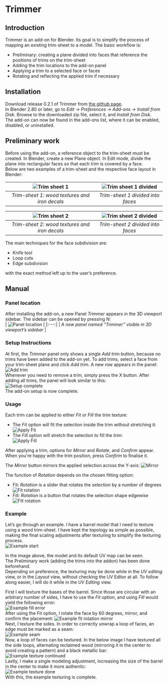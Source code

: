 # Trimmer

## Introduction

Trimmer is an add-on for Blender. Its goal is to simplify the process of mapping an existing trim-sheet to a model. The basic workflow is: 

* Preliminary: creating a plane divided into faces that reference the positions of trims on the trim-sheet  
* Adding the trim locations to the add-on panel  
* Applying a trim to a selected face or faces  
* Rotating and reflecting the applied trim if necessary

## Installation

Download release 0.2.1 of Trimmer from [the github page](https://github.com/LaXHeXLuX/Trimmer/releases).  
In Blender 2.80 or later, go to *Edit → Preferences → Add-ons → Install from Disk*. Browse to the downloaded zip file, select it, and *Install from Disk*.  
The add-on can now be found in the add-ons list, where it can be enabled, disabled, or uninstalled.

## Preliminary work

Before using the add-on, a reference object to the trim-sheet must be created. In Blender, create a new Plane object. In Edit mode, divide the plane into rectangular faces so that each trim is covered by a face.   
Below are two examples of a trim-sheet and the respective face layout in Blender:

| ![Trim sheet 1](/pictures/preliminary/trimsheet1.png) | ![Trim sheet 1 divided](/pictures/preliminary/trimsheet1_divided.png) |
|:---:|:---:|
| *Trim-sheet 1: wood textures and iron decals* | *Trim-sheet 1 divided into faces* |

| ![Trim sheet 2](/pictures/preliminary/trimsheet2.png) | ![Trim sheet 2 divided](/pictures/preliminary/trimsheet2_divided.png) |
|:---:|:---:|
| *Trim-sheet 2: wood textures and iron decals* | *Trim-sheet 2 divided into faces* |

The main techniques for the face subdivision are:

* Knife tool  
* Loop cuts  
* Edge subdivision

with the exact method left up to the user’s preference.

## Manual

### Panel location

After installing the add-on, a new Panel *Trimmer* appears in the 3D viewport sidebar. The sidebar can be opened by pressing N:  
| ![Panel location](/pictures/manual_usage/panel_location.png) |
|:---:|
| *A new panel named “Trimmer” visible in 3D viewport’s sidebar* |

### Setup Instructions

At first, the *Trimmer* panel only shows a single *Add trim* button, because no trims have been added to the add-on yet. To add trims, select a face from your trim-sheet plane and click *Add trim*. A new row appears in the panel:  
![Add trim](/pictures/manual_usage/add_trim.gif)  
Whenever you need to remove a trim, simply press the X button. After adding all trims, the panel will look similar to this:  
![Setup complete](/pictures/manual_usage/setup_complete.png)  
The add-on setup is now complete.

### Usage

Each trim can be applied to either *Fit* or *Fill* the trim texture:

* The *Fit* option will fit the selection inside the trim without stretching it:  
![Apply Fit](/pictures/manual_usage/apply_fit.gif)  
* The *Fill* option will stretch the selection to fill the trim:  
![Apply Fill](/pictures/manual_usage/apply_fill.gif)  

After applying a trim, options for *Mirror* and *Rotate*, and *Confirm* appear. When you're happy with the trim position, press *Confirm* to finalise it.

The *Mirror* button mirrors the applied selection across the Y-axis:
![Mirror](/pictures/manual_usage/mirror.gif)

The function of *Rotation* depends on the chosen fitting option: 

* Fit: *Rotation* is a slider that rotates the selection by a number of degrees
![Fit rotation](/pictures/manual_usage/rotate_fit.gif)
* Fill: *Rotation* is a button that rotates the selection shape edgewise
![Fill rotation](/pictures/manual_usage/rotate_fill.gif)

### Example

Let’s go through an example. I have a barrel model that I need to texture using a wood trim-sheet. I have kept the topology as simple as possible, making the final scaling adjustments after texturing to simplify the texturing process.   
![Example start](/pictures/example/example_start.png)

In the image above, the model and its default UV map can be seen.   
The Preliminary work (adding the trims into the addon) has been done beforehand.  
Depending on preference, the texturing may be done while in the *UV editing* view, or in the *Layout* view, without checking the UV Editor at all. To follow along easier, I will do it while in the *UV Editing* view.

First I will texture the bases of the barrel. Since those are circular with an arbitrary number of sides, I have to use the *Fit* option, and using *Fill* would yield the following error:  
![Example fill error](/pictures/example/example_fill_error.png)  
After using the *Fit* option, I rotate the face by 60 degrees, mirror, and confirm the placement:
![Example fit rotation mirror](/pictures/example/example_fit_rotate_mirror.gif)  
Next, I texture the sides. In order to correctly unwrap a loop of faces, an edge must be marked as a seam:   
![Example seam](/pictures/example/example_seam.png)  
Now, a loop of faces can be textured. In the below image I have textured all the side loops, alternating reclaimed wood (mirroring it in the center to avoid creating a pattern) and a black metallic bar:  
![Example texture continued](/pictures/example/example_texture_continued.png)  
Lastly, I make a single modeling adjustment, increasing the size of the barrel in the center to make it more authentic:  
![Example texture done](/pictures/example/example_texture_done.png)  
With this, the example texturing is complete.